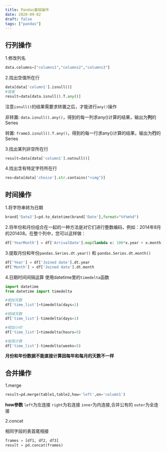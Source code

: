```yaml
---
title: Pandas基础操作
date: 2020-09-02
draft: false
tags: ["pandas"]
---
```


## 行列操作

1.修改列名
```python
data.columns=["columns1","columns2","columns3"]
```

2.找出空值所在行

```python
data[data['column1'].isnull()]
#或者
result=data[data.isnull().T.any()]
```
注意`isnull()`的结果需要求转置之后，才能进行`any()`操作

非转置: `data.isnull().any()`，得到的每一列求any()计算的结果，输出为**列**的Series

转置: `frame3.isnull().T.any()`，得到的每一行求any()计算的结果，输出为**行**的Series


3.找出某列非空所在行
```python
result=data[data['column1'].notnull()]
```

4.找出含有特定字符所在行
```python
res=data[data['choice'].str.contains("<img")]
```


## 时间操作

1.将字符串转为日期
```python
brand['Date2']=pd.to_datetime(brand['Date'],format="%Y%m%d")
```

2.将年份和月份组合在一起的一种方法是对它们进行整数编码，例如：2014年8月的201408。在整个列中，您可以这样做：
```python
df['YearMonth'] = df['ArrivalDate'].map(lambda x: 100*x.year + x.month)
```

3.提取月份和年份`pandas.Series.dt.year()` 和 `pandas.Series.dt.month()`
```python
df['Year'] = df['Joined date'].dt.year 
df['Month'] = df['Joined date'].dt.month 
```

4.日期时间间隔运算
使用datetime里的`timedelta`函数
```python
import datetime
from datetime import timedelta

#相加天数
df['time_list']+timedelta(days=1)

#相减天数
df['time_list']-timedelta(days=1)

#相加小时
df['time_list']+timedelta(hours=5)

#按周计算
df['time_list']-timedelta(weeks=5)
```

**月份和年份数据不能直接计算因每年和每月的天数不一样**


## 合并操作

1.merge
```python
result=pd.merge(table1,table2,how='left',on='column1')
```
**how参数**
`left`为左连接
`right`为右连接
`inner`为内连接,合并公有的
`outer`为全连接

2.concat

相同字段的表首尾相接
```python
frames = [df1, df2, df3]
result = pd.concat(frames)
```
